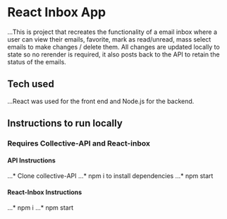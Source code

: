 # React Inbox App 

...This is project that recreates the functionality of a email inbox where a user can view their emails, favorite, mark as read/unread, mass select emails to make changes / delete them. All changes are updated locally to state so no rerender is required, it also posts back to the API to retain the status of the emails. 

## Tech used

...React was used for the front end and Node.js for the backend. 

## Instructions to run locally 

### Requires Collective-API and React-inbox 

#### API Instructions

...* Clone collective-API 
...* npm i to install dependencies
...* npm start 

#### React-Inbox Instructions

...* npm i
...* npm start  


